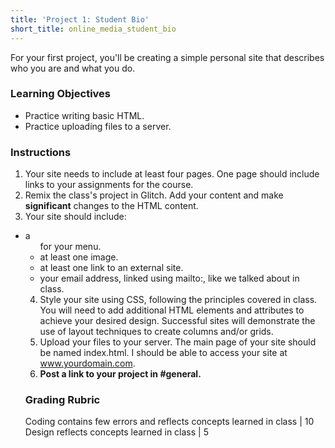```yaml
---
title: 'Project 1: Student Bio'
short_title: online_media_student_bio
---
```


For your first project, you'll be creating a simple personal site that describes who you are and what you do.

### Learning Objectives

- Practice writing basic HTML.
- Practice uploading files to a server.

### Instructions

1. Your site needs to include at least four pages. One page should include links to your assignments for the course.
2. Remix the class's project in Glitch. Add your content and make <strong>significant</strong> changes to the HTML content.  
3. Your site should include:
  - a <ul> for your menu.
  - at least one image.
  - at least one link to an external site.
  - your email address, linked using mailto:, like we talked about in class.
4. Style your site using CSS, following the principles covered in class. You will need to add additional HTML elements and attributes to achieve your desired design. Successful sites will demonstrate the use of layout techniques to create columns and/or grids.
4. Upload your files to your server. The main page of your site should be named index.html. I should be able to access your site at www.yourdomain.com.
5. __Post a link to your project in #general.__

### Grading Rubric

Coding contains few errors and reflects concepts learned in class | 10
Design reflects concepts learned in class | 5
